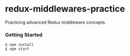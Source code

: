 # redux-middlewares-practice

Practicing advanced Redux middleware concepts.

### Getting Started ###

```
$ npm install
$ npm start
```
